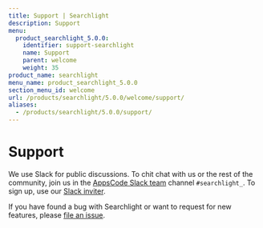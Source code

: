 ```yaml
---
title: Support | Searchlight
description: Support
menu:
  product_searchlight_5.0.0:
    identifier: support-searchlight
    name: Support
    parent: welcome
    weight: 35
product_name: searchlight
menu_name: product_searchlight_5.0.0
section_menu_id: welcome
url: /products/searchlight/5.0.0/welcome/support/
aliases:
  - /products/searchlight/5.0.0/support/
---
```

# Support

We use Slack for public discussions. To chit chat with us or the rest of the community, join us in the [AppsCode Slack team](https://appscode.slack.com/messages/C8M7LT2QK/details/) channel `#searchlight_`. To sign up, use our [Slack inviter](https://slack.appscode.com/).

If you have found a bug with Searchlight or want to request for new features, please [file an issue](https://github.com/appscode/searchlight/issues/new).
